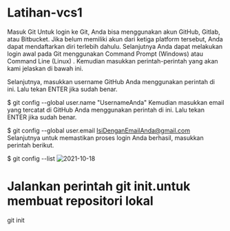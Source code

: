 # Latihan-vcs1
Masuk Git
Untuk login ke Git, Anda bisa menggunakan akun GitHub, Gitlab, atau Bitbucket. Jika belum memiliki akun dari ketiga platform tersebut, Anda dapat mendaftarkan diri terlebih dahulu. Selanjutnya Anda dapat melakukan login awal pada Git menggunakan Command Prompt   (Windows) atau Command Line (Linux) . Kemudian masukkan perintah-perintah yang akan kami jelaskan di bawah ini.

Selanjutnya, masukkan username GitHub Anda menggunakan perintah di ini. Lalu tekan ENTER jika sudah benar.

$ git config --global user.name "UsernameAnda"
Kemudian masukkan email yang tercatat di GitHub Anda menggunakan perintah di ini. Lalu tekan ENTER jika sudah benar.

$ git config --global user.email IsiDenganEmailAnda@gmail.com
Selanjutnya untuk memastikan proses login Anda berhasil, masukkan perintah berikut.

$ git config --list
![2021-10-18](https://user-images.githubusercontent.com/92696202/137738597-7612fa33-7254-4855-b9c9-9bacb2885c49.png)
# Jalankan perintah git init.untuk membuat repositori lokal
git init
